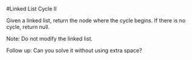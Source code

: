 #Linked List Cycle II

Given a linked list, return the node where the cycle begins. If there is no cycle,
return null.

Note: Do not modify the linked list.

Follow up:
Can you solve it without using extra space?
